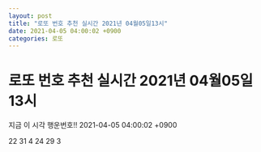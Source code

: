```yaml
---
layout: post
title: "로또 번호 추천 실시간 2021년 04월05일13시"
date: 2021-04-05 04:00:02 +0900
categories: 로또
---
```


# 로또 번호 추천 실시간 2021년 04월05일13시

지금 이 시각 행운번호!! 2021-04-05 04:00:02 +0900

 22  31  4  24  29  3 

